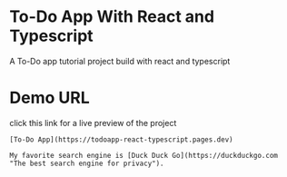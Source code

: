 # To-Do App With React and Typescript
A To-Do app tutorial project build with react and typescript 

# Demo URL
click this link for a live preview of the project

	[To-Do App](https://todoapp-react-typescript.pages.dev)
    
    My favorite search engine is [Duck Duck Go](https://duckduckgo.com "The best search engine for privacy").